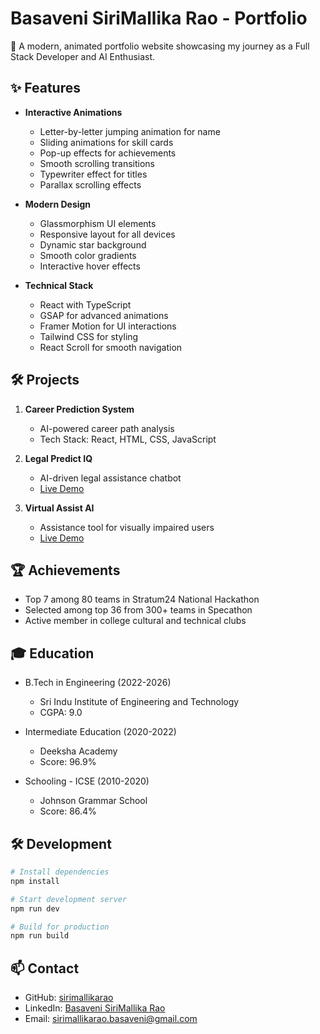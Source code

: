 # Basaveni SiriMallika Rao - Portfolio

🌟 A modern, animated portfolio website showcasing my journey as a Full Stack Developer and AI Enthusiast.


## ✨ Features

- **Interactive Animations**
  - Letter-by-letter jumping animation for name
  - Sliding animations for skill cards
  - Pop-up effects for achievements
  - Smooth scrolling transitions
  - Typewriter effect for titles
  - Parallax scrolling effects

- **Modern Design**
  - Glassmorphism UI elements
  - Responsive layout for all devices
  - Dynamic star background
  - Smooth color gradients
  - Interactive hover effects

- **Technical Stack**
  - React with TypeScript
  - GSAP for advanced animations
  - Framer Motion for UI interactions
  - Tailwind CSS for styling
  - React Scroll for smooth navigation

## 🛠️ Projects

1. **Career Prediction System**
   - AI-powered career path analysis
   - Tech Stack: React, HTML, CSS, JavaScript

2. **Legal Predict IQ**
   - AI-driven legal assistance chatbot
   - [Live Demo](https://legalpredictiq-aidriven-chatassistant.netlify.app/)

3. **Virtual Assist AI**
   - Assistance tool for visually impaired users
   - [Live Demo](https://virtualassistai.streamlit.app/)

## 🏆 Achievements

- Top 7 among 80 teams in Stratum24 National Hackathon
- Selected among top 36 from 300+ teams in Specathon
- Active member in college cultural and technical clubs

## 🎓 Education

- B.Tech in Engineering (2022-2026)
  - Sri Indu Institute of Engineering and Technology
  - CGPA: 9.0

- Intermediate Education (2020-2022)
  - Deeksha Academy
  - Score: 96.9%

- Schooling - ICSE (2010-2020)
  - Johnson Grammar School
  - Score: 86.4%

## 🛠️ Development

```bash
# Install dependencies
npm install

# Start development server
npm run dev

# Build for production
npm run build
```

## 📫 Contact

- GitHub: [sirimallikarao](https://github.com/sirimallikarao)
- LinkedIn: [Basaveni SiriMallika Rao](https://www.linkedin.com/in/basaveni-sirimallikarao-b9b88a323)
- Email: sirimallikarao.basaveni@gmail.com
